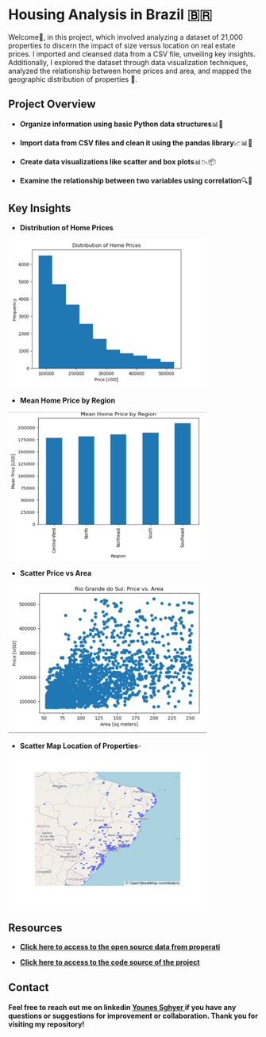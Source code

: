 # Housing Analysis in Brazil 🇧🇷

Welcome👋, in this project, which involved analyzing a dataset of 21,000 properties to discern the impact of size versus location on real estate prices. I imported and cleansed data from a CSV file, unveiling key insights. Additionally, I explored the dataset through data visualization techniques, analyzed the relationship between home prices and area, and mapped the geographic distribution of properties 🚀. 


## Project Overview

- **Organize information using basic Python data structures**📊🐍

- **Import data from CSV files and clean it using the pandas library**📈📊🧹

- **Create data visualizations like scatter and box plots**📊📉📦

- **Examine the relationship between two variables using correlation**🔍🔄


## Key Insights

- **Distribution of Home Prices**
<img src="reports/histogram_homes_prices.png" alt="Histogram Distribution of Home Prices" width="400" height="300">

- **Mean Home Price by Region**
<img src="reports/plot_mean_price_region.png" alt="Mean Home Price by Region" width="400" height="300">

- **Scatter Price vs Area**
<img src="reports/scatter_plot_Price_Area.png" alt="Scatter Plot: Price vs Area" width="400" height="300">

- **Scatter Map Location of Properties**-
<img src="reports/Map_box_Location.png" alt="Scatter Map: Location of Properties" width="400" height="300">


## Resources
- **[Click  here to access to the open source data from properati](https://properati.com/)** 

- **[Click  here to access to the code source of the project](https://github.com/Younes202/Housing-Analysis-in-Brazil/blob/main/notebooks/project_representation.ipynb)**


## Contact
#### Feel free to reach out me on linkedin <a href="https://www.linkedin.com/in/younes-sghyer-08144119b/"> Younes Sghyer </a> if you have any questions or suggestions for improvement or collaboration. Thank you for visiting my repository!
